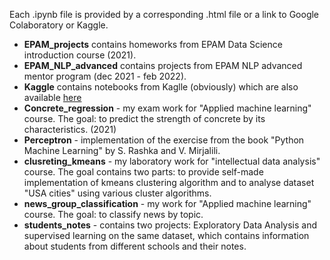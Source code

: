 Each .ipynb file is provided by a corresponding .html file or a link to Google Colaboratory or Kaggle.

* **EPAM_projects** contains homeworks from EPAM Data Science introduction course (2021).
* **EPAM_NLP_advanced** contains projects from EPAM NLP advanced mentor program (dec 2021 - feb 2022).
* **Kaggle** contains notebooks from Kaglle (obviously) which are also available [here](https://www.kaggle.com/katearb)
* **Concrete_regression** - my exam work for "Applied machine learning" course. The goal: to predict the strength of concrete by its characteristics. (2021)
* **Perceptron** - implementation of the exercise from the book "Python Machine Learning" by S. Rashka and V. Mirjalili.
* **clusreting_kmeans** - my laboratory work for "intellectual data analysis" course. The goal contains two parts: to provide self-made implementation of kmeans clustering algorithm and to analyse dataset "USA cities" using various cluster algorithms.
* **news_group_classification** - my work for "Applied machine learning" course. The goal: to classify news by topic.
* **students_notes** - contains two projects: Exploratory Data Analysis and supervised learning on the same dataset, which contains information about students from different schools and their notes.
